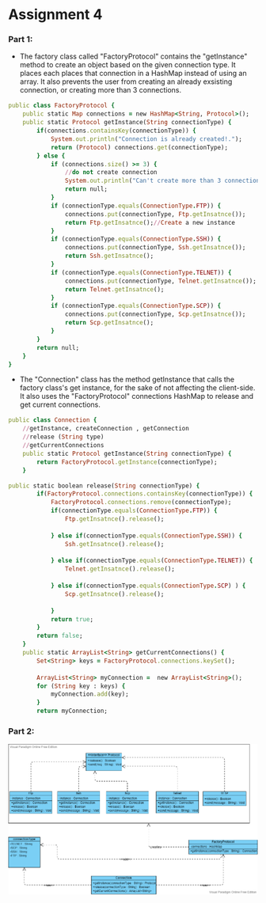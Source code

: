 # Assignment 4
###  Part 1:
- The factory class called "FactoryProtocol" contains the "getInstance" method to create an object based on the given connection type. It places each places that connection in a HashMap instead of using an array. It also prevents the user from creating an already exsisting connection, or creating more than 3 connections.
```ruby
public class FactoryProtocol {
    public static Map connections = new HashMap<String, Protocol>();
    public static Protocol getInstance(String connectionType) {
        if(connections.containsKey(connectionType)) {
            System.out.println("Connection is already created!.");
            return (Protocol) connections.get(connectionType);
        } else {
            if (connections.size() >= 3) {
                //do not create connection
                System.out.println("Can't create more than 3 connection!!");
                return null;
            }
            if (connectionType.equals(ConnectionType.FTP)) {
                connections.put(connectionType, Ftp.getInsatnce());
                return Ftp.getInsatnce();//Create a new instance
            }
            if (connectionType.equals(ConnectionType.SSH)) {
                connections.put(connectionType, Ssh.getInsatnce());
                return Ssh.getInsatnce();
            }
            if (connectionType.equals(ConnectionType.TELNET)) {
                connections.put(connectionType, Telnet.getInsatnce());
                return Telnet.getInsatnce();
            }
            if (connectionType.equals(ConnectionType.SCP)) {
                connections.put(connectionType, Scp.getInsatnce());
                return Scp.getInsatnce();
            }
        }
        return null;
    }
}
```
- The "Connection" class has the method getInstance that calls the factory class's get instance, for the sake of not affecting the client-side. It also uses the "FactoryProtocol" connections HashMap to release and get current connections.
```ruby
public class Connection {
	//getInstance, createConnection , getConnection
	//release (String type)
	//getCurrentConnections
	public static Protocol getInstance(String connectionType) {
		return FactoryProtocol.getInstance(connectionType);
	}
```
```ruby
public static boolean release(String connectionType) {
		if(FactoryProtocol.connections.containsKey(connectionType)) {
			FactoryProtocol.connections.remove(connectionType);
			if(connectionType.equals(ConnectionType.FTP)) {
				Ftp.getInsatnce().release();
				
			} else if(connectionType.equals(ConnectionType.SSH)) {
				Ssh.getInsatnce().release();
				
			} else if(connectionType.equals(ConnectionType.TELNET)) {
				Telnet.getInsatnce().release();
				 
			} else if(connectionType.equals(ConnectionType.SCP) ) {
				Scp.getInsatnce().release();
				 
			}
			return true;
		}
		return false;
	}
	public static ArrayList<String> getCurrentConnections() {
		Set<String> keys = FactoryProtocol.connections.keySet();
		
		ArrayList<String> myConnection =  new ArrayList<String>();
		for (String key : keys) {
			myConnection.add(key);
		}
		return myConnection;
```
### Part 2:
![](https://github.com/ahmad-khalili/Advanced-Software-Development-Assignments/blob/main/Images/Connection_UML.png?raw=true)

